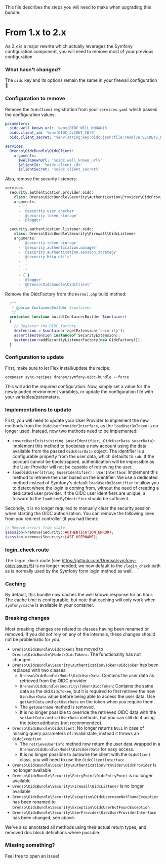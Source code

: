 This file describes the steps you will need to make when upgrading this bundle.

# From 1.x to 2.x

As 2.x is a major rewrite which actually leverages the Symfony configuration component, you will need to remove most of
your previous configuration.

### What hasn't changed?

The `oidc` key and its options remain the same in your firewall configuration 🎉

### Configuration to remove

Remove the `OidcClient` registration from your `services.yaml` which passed the configuration values:

```yaml
parameters:
  oidc.well_known_url: '%env(OIDC_WELL_KNOWN)%'
  oidc.client_id: '%env(OIDC_CLIENT_ID)%'
  oidc.client_secret: "%env(string:key:oidc:json:file:resolve:SECRETS_FILE)%"

services:
  Drenso\OidcBundle\OidcClient:
    arguments:
      $wellKnownUrl: '%oidc.well_known_url%'
      $clientId: '%oidc.client_id%'
      $clientSecret: '%oidc.client_secret%'
```

Also, remove the security listeners:

```php
services:
  security.authentication.provider.oidc:
    class: Drenso\OidcBundle\Security\Authentication\Provider\OidcProvider
    arguments:
      - ''
      - '@security.user_checker'
      - '@security.token_storage'
      - '@logger'

  security.authentication.listener.oidc:
    class: Drenso\OidcBundle\Security\Firewall\OidcListener
    arguments:
      - '@security.token_storage'
      - '@security.authentication.manager'
      - '@security.authentication.session_strategy'
      - '@security.http_utils'
      - ''
      - ''
      - ''
      - { }
      - '@logger'
      - '@Drenso\OidcBundle\OidcClient'
```

Remove the OidcFactory from the `Kernel.php` build method:

```php
  /**
   * @param ContainerBuilder $container
   */
  protected function build(ContainerBuilder $container)
  {
    // Register the OIDC factory
    $extension = $container->getExtension('security');
    assert($extension instanceof SecurityExtension);
    $extension->addSecurityListenerFactory(new OidcFactory());
  }
```

### Configuration to update

First, make sure to let Flex install/update the recipe:

```
composer sync-recipes drenso/symfony-oidc-bundle --force
```

This will add the required configuration. Now, simply set a value for the newly added environment variables, or update
the configuration file with your variables/parameters.

### Implementations to update

First, you will need to update your User Provider to implement the new methods from the `OidcUserProviderInterface`, as
the `loadUserByToken` is no longer used. Instead, now two methods need to be implemented:

- `ensureUserExists(string $userIdentifier, OidcUserData $userData)`: Implement this method to bootstrap a new account
  using the data available from the passed `OidcUserData` object. The identifier is a configurable property from the
  user data, which defaults to `sub`. If the account cannot be bootstrapped, authentication will be impossible as the
  User Provider will not be capable of retrieving the user.
- `loadOidcUser(string $userIdentifier): UserInterface`: Implement this method to retrieve the user based on the
  identifier. We use a dedicated method instead of Symfony's default `loadUserByIdentifier` to allow you to detect where
  the login is coming from, without the need of creating a dedicated user provider. If the OIDC user identifiers are
  unique, a forward to the `loadUserByIdentifier` should be sufficient.

Secondly, it is no longer required to manually clear the security session when starting the OIDC authorization. You can remove the following lines from you redirect controller (if you had them):

```php
// Remove errors from state
$session->remove(Security::AUTHENTICATION_ERROR);
$session->remove(Security::LAST_USERNAME);
```

### login_check route

The `login_check` route (see https://github.com/Drenso/symfony-oidc/issues/5) is no longer needed, we now default to the `/login_check` path as is normally used by the Symfony form login method as well.

### Caching

By default, this bundle now caches the well known response for an hour. The cache time is configurable, but note that caching will only work when `symfony/cache` is available in your container.

### Breaking changes

Most breaking changes are related to classes having been renamed or removed. If you did not rely on any of the
internals, these changes should not be problematic for you.

- `Drenso\OidcBundle\OidcTokens` has moved to `Drenso\OidcBundle\Model\OidcTokens`. The functionality has not changed.
- `Drenso\OidcBundle\Security\Authentication\Token\OidcToken` has been replaced with two classes:
  - `Drenso\OidcBundle\Model\OidcUserData`: Contains the user data as retrieved from the OIDC provider 
  - `Drenso\OidcBundle\Security\Token\OidcToken`: Contains the same data as the old `OidcToken`, but it is required to first retrieve the new `OidcUserData` value before being able to access the user data. Use `getAuthData` and `getUserData` on the token when you require them. 
  - The `getUsername` method is removed.
  - It is no longer possible to override the retrieved OIDC data with the `setAuthData` and `setUserData` methods, but you can still do it using the token attributes (not recommended).
- `Drenso\OidcBundle\OidcClient`: No longer returns `NULL` in case of missing query parameters of invalid state, instead it throws an `OidcException`.
  - The `retrieveUserInfo` method now return the user data wrapped in a `Drenso\OidcBundle\Model\OidcUserData` for easy access.
  - It is no longer possible to autowire the client with the `OidcClient` class, you will need to use the `OidcClientInterface`
- `Drenso\OidcBundle\Security\Authentication\Provider\OidcProvider` is no longer available
- `Drenso\OidcBundle\Security\EntryPoint\OidcEntryPoint` is no longer available
- `Drenso\OidcBundle\Security\Firewall\OidcListener` is no longer available
- `Drenso\OidcBundle\Security\Exception\OidcUsernameNotFoundException` has been renamed to `Drenso\OidcBundle\Security\Exception\OidcUserNotFoundException`
- `Drenso\OidcBundle\Security\UserProvider\OidcUserProviderInterface` has been changed, see above.

We've also annotated all methods using their actual return types, and removed doc block definitions where possible.

### Missing something?

Feel free to open an issue!
